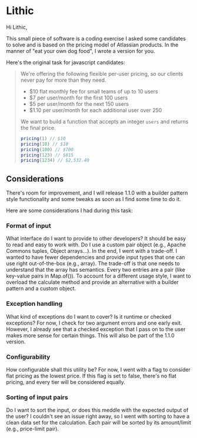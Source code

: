 # Lithic

Hi Lithic,

This small piece of software is a coding exercise I asked some candidates to solve and is based on the pricing model of Atlassian products. In the manner of "eat your own dog food", I wrote a version for you.

Here's the original task for javascript candidates:

> We're offering the following flexible per-user pricing, so our clients never pay for more than they need.
> - $10 flat monthly fee for small teams of up to 10 users
> - $7 per user/month for the first 100 users
> - $5 per user/month for the next 150 users
> - $1.10 per user/month for each additional user over 250
> 
> We want to build a function that accepts an integer `users` and returns the final price.
>```js
>pricing(1) // $10
>pricing(10) // $10
>pricing(100) // $700
>pricing(123) // $815
>pricing(1234) // $2,532.40
>```

## Considerations

There's room for improvement, and I will release 1.1.0 with a builder pattern style functionality and some tweaks as soon as I find some time to do it.

Here are some considerations I had during this task:

### Format of input
What interface do I want to provide to other developers? It should be easy to read and easy to work with. Do I use a custom pair object (e.g., Apache Commons tuples, Object arrays...). In the end, I went with a trade-off. I wanted to have fewer dependencies and provide input types that one can use right out-of-the-box (e.g., array). The trade-off is that one needs to understand that the array has semantics. Every two entries are a pair (like key-value pairs in Map.of()). To account for a different usage style, I want to overload the calculate method and provide an alternative with a builder pattern and a custom object.

### Exception handling
What kind of exceptions do I want to cover? Is it runtime or checked exceptions? For now, I check for two argument errors and one early exit. However, I already see that a checked exception that I pass on to the user makes more sense for certain things. This will also be part of the 1.1.0 version.

### Configurability
How configurable shall this utility be? For now, I went with a flag to consider flat pricing as the lowest price. If this flag is set to false, there's no flat pricing, and every tier will be considered equally.

### Sorting of input pairs
Do I want to sort the input, or does this meddle with the expected output of the user? I couldn't see an issue right away, so I went with sorting to have a clean data set for the calculation. Each pair will be sorted by its amount/limit (e.g., price-limit pair).




